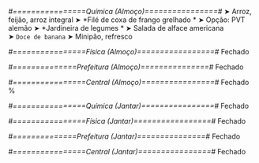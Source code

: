 
*#================Química (Almoço)================#*
➤ Arroz, feijão, arroz integral
➤ *Filé de coxa de frango grelhado *
➤ Opção: PVT alemão 
➤ *Jardineira de legumes *
➤ Salada de alface americana  
➤ `Doce de banana`
➤ Minipão, refresco

*#================Física (Almoço)=================#*
Fechado

*#==============Prefeitura (Almoço)===============#*
Fechado

*#================Central (Almoço)================#*
Fechado
%

*#================Química (Jantar)================#*
Fechado

*#================Física (Jantar)=================#*
Fechado

*#==============Prefeitura (Jantar)===============#*
Fechado

*#================Central (Jantar)================#*
Fechado
